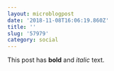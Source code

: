 ```yaml
---
layout: microblogpost
date: '2018-11-08T16:06:19.860Z'
title: ''
slug: '57979'
category: social
---
```

This post has **bold** and *italic* text.
